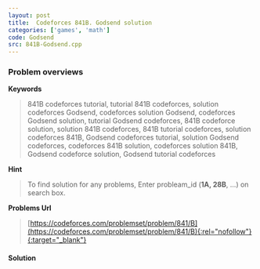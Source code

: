 ```yaml
---
layout: post
title:  Codeforces 841B. Godsend solution
categories: ['games', 'math']
code: Godsend
src: 841B-Godsend.cpp
---
```

### **Problem overviews**

**Keywords**
> 841B codeforces tutorial, tutorial 841B codeforces, solution codeforces Godsend, codeforces solution Godsend, codeforces Godsend solution, tutorial Godsend codeforces, 841B codeforce solution, solution 841B codeforces, 841B tutorial codeforces, solution codeforces 841B, Godsend codeforces tutorial, solution Godsend codeforces, codeforces 841B solution, codeforces solution 841B, Godsend codeforce solution, Godsend tutorial codeforces

**Hint**
> To find solution for any problems, Enter probleam_id (**1A, 28B**, ...) on search box. 

**Problems Url**
> [https://codeforces.com/problemset/problem/841/B](https://codeforces.com/problemset/problem/841/B){:rel="nofollow"}{:target="_blank"}

#### **Solution**



